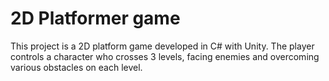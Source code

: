 # 2D Platformer game 

This project is a 2D platform game developed in C# with Unity. The player controls a character who crosses 3 levels, facing enemies and overcoming various obstacles on each level.

